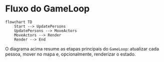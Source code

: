 # Fluxo do GameLoop

```mermaid
flowchart TD
    Start --> UpdatePersons
    UpdatePersons --> MoveActors
    MoveActors --> Render
    Render --> End
```

O diagrama acima resume as etapas principais do `GameLoop`: atualizar cada pessoa, mover no mapa e, opcionalmente, renderizar o estado.
